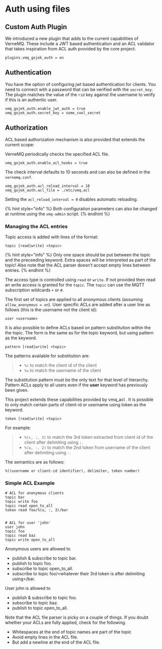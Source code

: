 # Auth using files

## Custom Auth Plugin

We introduced a new plugin that adds to the current capabilities of VerneMQ. These include a JWT based authentication and an ACL validator that takes inspiration from ACL auth provided by the core project.

```text
plugins.vmq_gojek_auth = on
```

## Authentication

You have the option of configuring jwt based authentication for clients. You need to connect with a password that can be verified with the `secret_key`.
The plugin matches the value of the `rid` key against the username to verify if this is an authentic user.


```text
vmq_gojek_auth.enable_jwt_auth = true
vmq_gojek_auth.secret_key = some_cool_secret
```

## Authorization

ACL based authorization mechanism is also provided that extends the current scope:

VerneMQ periodically checks the specified ACL file.

```text
vmq_gojek_auth.enable_acl_hooks = true
```

The check interval defaults to 10 seconds and can also be defined in the `vernemq.conf`.

```text
vmq_gojek_auth.acl_reload_interval = 10
vmq_gojek_auth.acl_file = ./etc/vmq.acl
```

Setting the `acl_reload_interval = 0` disables automatic reloading.

{% hint style="info" %}
Both configuration parameters can also be changed at runtime using the `vmq-admin` script.
{% endhint %}

### Managing the ACL entries

Topic access is added with lines of the format:

```text
topic [read|write] <topic>
```

{% hint style="info" %}
Only one space should be put between the topic and the preceeding keyword. Extra spaces will be interpreted as part of the topic! Also note that the ACL parser doesn't accept empty lines between entries.
{% endhint %}

The access type is controlled using `read` or `write`. If not provided then read an write access is granted for the `topic`. The `topic` can use the MQTT subscription wildcards `+` or `#`.

The first set of topics are applied to all anonymous clients \(assuming `allow_anonymous = on`\). User specific ACLs are added after a user line as follows \(this is the username not the client id\):

```text
user <username>
```

It is also possible to define ACLs based on pattern substitution within the the topic. The form is the same as for the topic keyword, but using pattern as the keyword.

```text
pattern [read|write] <topic>
```

The patterns available for substitution are:

> * `%c` to match the client id of the client
> * `%u` to match the username of the client

The substitution pattern must be the only text for that level of hierarchy. Pattern ACLs apply to all users even if the **user** keyword has previously been given.


This project extends these capabilities provided by vmq_acl . It is possible to only match certain parts of client-id or username using token as the keyword.

```text
token [read|write] <topic>
```

For example:

> * `%(c, :, 3)` to match the 3rd token extracted from client id of the client after delimiting using `:`.
> * `%(u, -, 2)` to match the 2nd token from username of the client after delimiting using `-`.

The semantics are as follows:
```text
%((username or client-id identifier), delimiter, token number)
```

### Simple ACL Example

```text
# ACL for anonymous clients
topic bar
topic write foo
topic read open_to_all
token read foo/%(u, :, 3)/bar


# ACL for user 'john'
user john
topic foo
topic read baz
topic write open_to_all
```

Anonymous users are allowed to

* publish & subscribe to topic bar.
* publish to topic foo.
* subscribe to topic open_to_all.
* subscribe to topic foo/<whatever their 3rd token is after delimiting using>/bar.

User john is allowed to

* publish & subscribe to topic foo.
* subscribe to topic baz.
* publish to topic open_to_all.

Note that the ACL file parser is picky on a couple of things. If you doubt whether your ACLs are fully applied, check for the following.

* Whitespaces at the end of topic names are part of the topic
* Avoid empty lines in the ACL file.
* But add a newline at the end of the ACL file.
